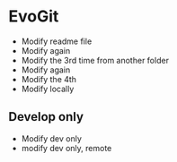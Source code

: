 # EvoGit

- Modify readme file
- Modify again
- Modify the 3rd time from another folder
- Modify again
- Modify the 4th
- Modify locally

## Develop only
- Modify dev only
- modify dev only, remote

